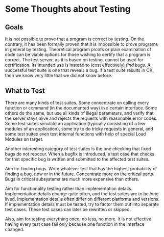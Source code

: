 # Some Thoughts about Testing

## Goals

It is not possible to prove that a program is correct by testing. On the contrary, it has been formally proven that it is impossible to prove programs in general by testing. Theoretical program proofs or plain examination of code can be viable options for those wishing to certify that a program is correct. The test server, as it is based on testing, cannot be used for certification. Its intended use is instead to (cost effectively) *find bugs*. A successful test suite is one that reveals a bug. If a test suite results in OK, then we know very little that we did not know before.

## What to Test

There are many kinds of test suites. Some concentrate on calling every function or command (in the documented way) in a certain interface. Some others do the same, but use all kinds of illegal parameters, and verify that the server stays alive and rejects the requests with reasonable error codes. Some test suites simulate an application (typically consisting of a few modules of an application), some try to do tricky requests in general, and some test suites even test internal functions with help of special Load Modules on target.

Another interesting category of test suites is the one checking that fixed bugs do not reoccur. When a bugfix is introduced, a test case that checks for that specific bug is written and submitted to the affected test suites.

Aim for finding bugs. Write whatever test that has the highest probability of finding a bug, now or in the future. Concentrate more on the critical parts. Bugs in critical subsystems are much more expensive than others.

Aim for functionality testing rather than implementation details. Implementation details change quite often, and the test suites are to be long lived. Implementation details often differ on different platforms and versions. If implementation details must be tested, try to factor them out into separate test cases. These test cases can later be rewritten or skipped.

Also, aim for testing everything once, no less, no more. It is not effective having every test case fail only because one function in the interface changed.
